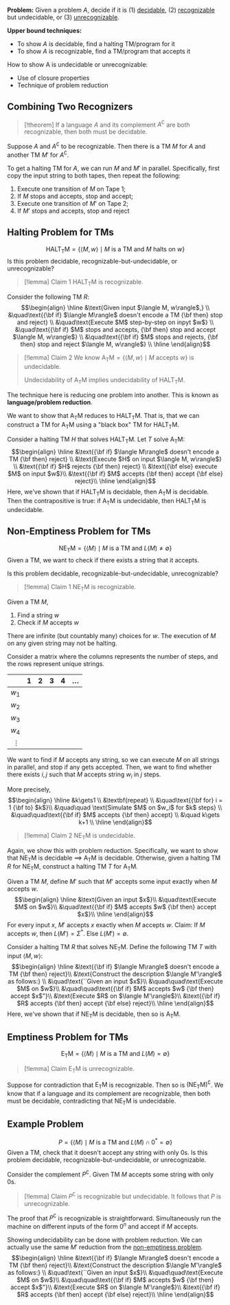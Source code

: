 
**Problem:** Given a problem $A$, decide if it is (1) [decidable](Recursive%20Languages.md), (2) [recognizable](Recognizable%20Languages.md) but undecidable, or (3) [unrecognizable](Recognizable%20Languages.md#Unrecognizability).

**Upper bound techniques:**
- To show $A$ is decidable, find a halting TM/program for it
- To show $A$ is recognizable, find a TM/program that accepts it

How to show A is undecidable or unrecognizable:
- Use of closure properties
- Technique of problem reduction

## Combining Two Recognizers

>[!theorem]
>If a language $A$ and its complement $A^\complement$ are both recognizable, then both must be decidable.

Suppose $A$ and $A^\complement$ to be recognizable. Then there is a TM $M$ for $A$ and another TM $M'$ for $A^\complement$. 

To get a halting TM for $A$, we can run $M$ and $M'$ in parallel. Specifically, first copy the input string to both tapes, then repeat the following:
1. Execute one transition of $M$ on Tape 1;
 2. If $M$ stops and accepts, stop and accept;
 3. Execute one transition of $M’$ on Tape 2;
 4. If $M’$ stops and accepts, stop and reject

## Halting Problem for TMs
$$\mathrm{HALT_TM}=\{\langle M, w\rangle\mid \text{$M$ is a TM and $M$ halts on $w$}\}$$
Is this problem decidable, recognizable-but-undecidable, or unrecognizable?

>[!lemma] Claim 1
>$\mathrm{HALT_TM}$ is recognizable.

Consider the following TM $R$:
$$\begin{align}
\hline
&\text{Given input $\langle M, w\rangle$,} \\
&\quad\text{{\bf if} $\langle M\rangle$ doesn't encode a TM {\bf then} stop and reject} \\
&\quad\text{Execute $M$ step-by-step on inpyt $w$} \\
&\quad\text{{\bf if} $M$ stops and accepts, {\bf then} stop and accept $\langle M, w\rangle$} \\
&\quad\text{{\bf if} $M$ stops and rejects, {\bf then} stop and reject $\langle M, w\rangle$} \\
\hline
\end{align}$$

>[!lemma] Claim 2
>We know $\mathrm{A_TM}=\{\langle M, w\rangle\mid M\text{ accepts }w\}$ is undecidable.
>
>Undecidability of $\mathrm{A_TM}$ implies undecidability of $\mathrm{HALT_TM}$.

The technique here is reducing one problem into another. This is known as **language/problem reduction**.

We want to show that $\mathrm{A_TM}$ reduces to $\mathrm{HALT_TM}$. That is, that we can construct a TM for $\mathrm{A_TM}$ using a "black box" TM for $\mathrm{HALT_TM}$.

Consider a halting TM $H$ that solves $\mathrm{HALT_TM}$. Let $T$ solve $\mathrm{A_TM}$:
$$\begin{align}
\hline
&\text{{\bf if} $\langle M\rangle$ doesn't encode a TM {\bf then} reject} \\
&\text{Execute $H$ on input $\langle M, w\rangle$} \\
&\text{{\bf if} $H$ rejects {\bf then} reject} \\
&\text{{\bf else} execute $M$ on input $w$}\\
&\text{{\bf if} $M$ accepts {\bf then} accept {\bf else} reject}\\
\hline
\end{align}$$
Here, we've shown that if $\mathrm{HALT_TM}$ is decidable, then $\mathrm{A_TM}$ is decidable. Then the contrapositive is true: if $\mathrm{A_TM}$ is undecidable, then $\mathrm{HALT_TM}$ is undecidable.

## Non-Emptiness Problem for TMs
$$\mathrm{NE_TM}=\{\langle M\rangle\mid \text{$M$ is a TM and $L(M)\neq\emptyset$}\}$$
Given a TM, we want to check if there exists a string that it accepts.

Is this problem decidable, recognizable-but-undecidable, unrecognizable?

>[!lemma] Claim 1
>$\mathrm{NE_TM}$ is recognizable.

Given a TM $M$,
1. Find a string $w$
2. Check if $M$ accepts $w$

There are infinite (but countably many) choices for $w$. The execution of $M$ on any given string may not be halting.

Consider a matrix where the columns represents the number of steps, and the rows represent unique strings.

| |1|2|3|4|$\dots$|
|-|-|-|-|-|-|
|$w_1$|||||
|$w_2$|||||
|$w_3$|||||
|$w_4$|||||
|$\,\, \vdots$|||||

We want to find if $M$ accepts any string, so we can execute $M$ on all strings in parallel, and stop if any gets accepted. Then, we want to find whether there exists $i, j$ such that $M$ accepts string $w_i$ in $j$ steps.

More precisely,
$$\begin{align}
\hline
&k\gets1 \\
&\textbf{repeat} \\
&\quad\text{{\bf for} i = 1 {\bf to} $k$}\\
&\quad\quad \text{Simulate $M$ on $w_i$ for $k$ steps} \\
&\quad\quad\text{{\bf if} $M$ accepts {\bf then} accept} \\
&\quad k\gets k+1 \\
\hline
\end{align}$$

>[!lemma] Claim 2
>$\mathrm{NE_TM}$ is undecidable.

Again, we show this with problem reduction. Specifically, we want to show that $\mathrm{NE_TM}$ is decidable $\implies$ $\mathrm{A_TM}$ is decidable. Otherwise, given a halting TM $R$ for $\mathrm{NE_TM}$, construct a halting TM $T$ for $\mathrm{A_TM}$.

Given a TM $M$, define $M'$ such that $M$' accepts some input exactly when $M$ accepts $w$.
$$\begin{align}
\hline
&\text{Given an input $x$}\\
&\quad\text{Execute $M$ on $w$}\\
&\quad\text{{\bf if} $M$ accepts $w$ {\bf then} accept $x$}\\
\hline
\end{align}$$
For every input $x$, $M'$ accepts $x$ exactly when $M$ accepts $w$. Claim: If $M$ accepts $w$, then $L(M')=\Sigma^*$. Else $L(M')=\emptyset$. 

Consider a halting TM $R$ that solves $\mathrm{NE_TM}$. Define the following TM $T$ with input $\langle M,w\rangle$:
$$\begin{align}
\hline 
&\text{{\bf if} $\langle M\rangle$ doesn't encode a TM {\bf then} reject}\\
&\text{Construct the description $\langle M'\rangle$ as follows:} \\
&\quad\text{``Given an input $x$}\\
&\quad\quad\text{Execute $M$ on $w$}\\
&\quad\quad\text{{\bf if} $M$ accepts $w$ {\bf then} accept $x$"}\\
&\text{Execute $R$ on $\langle M'\rangle$}\\
&\text{{\bf if} $R$ accepts {\bf then} accept {\bf else} reject}\\
\hline
\end{align}$$
Here, we've shown that if $\mathrm{NE_TM}$ is decidable, then so is $\mathrm{A_TM}$.

## Emptiness Problem for TMs
$$\mathrm{E_TM}=\{\langle M\rangle\mid \text{$M$ is a TM and $L(M)=\emptyset$}\}$$

>[!lemma] Claim
>$\mathrm{E_TM}$ is unrecognizable.

Suppose for contradiction that $\mathrm{E_TM}$ is recognizable. Then so is $(\mathrm{NE_TM})^\complement$. We know that if a language and its complement are recognizable, then both must be decidable, contradicting that $\mathrm{NE_TM}$ is undecidable.

## Example Problem
$$P=\{\langle M\rangle\mid\text{$M$ is a TM and $L(M)\cap0^*=\emptyset$}\}$$
Given a TM, check that it doesn't accept any string with only $0$s. Is this problem decidable, recognizable-but-undecidable, or unrecognizable.

Consider the complement $P^\complement$. Given TM $M$ accepts some string with only $0$s. 

>[!lemma] Claim
>$P^\complement$ is recognizable but undecidable. It follows that $P$ is unrecognizable.

The proof that $P^\complement$ is recognizable is straightforward. Simultaneously run the machine on different inputs of the form $0^n$ and accept if $M$ accepts.

Showing undecidability can be done with problem reduction. We can actually use the same $M'$ reduction from the [non-emptiness problem](Problem%20Classification.md#Non-Emptiness%20Problem%20for%20TMs).
$$\begin{align}
\hline 
&\text{{\bf if} $\langle M\rangle$ doesn't encode a TM {\bf then} reject}\\
&\text{Construct the description $\langle M'\rangle$ as follows:} \\
&\quad\text{``Given an input $x$}\\
&\quad\quad\text{Execute $M$ on $w$}\\
&\quad\quad\text{{\bf if} $M$ accepts $w$ {\bf then} accept $x$"}\\
&\text{Execute $R$ on $\langle M'\rangle$}\\
&\text{{\bf if} $R$ accepts {\bf then} accept {\bf else} reject}\\
\hline
\end{align}$$

